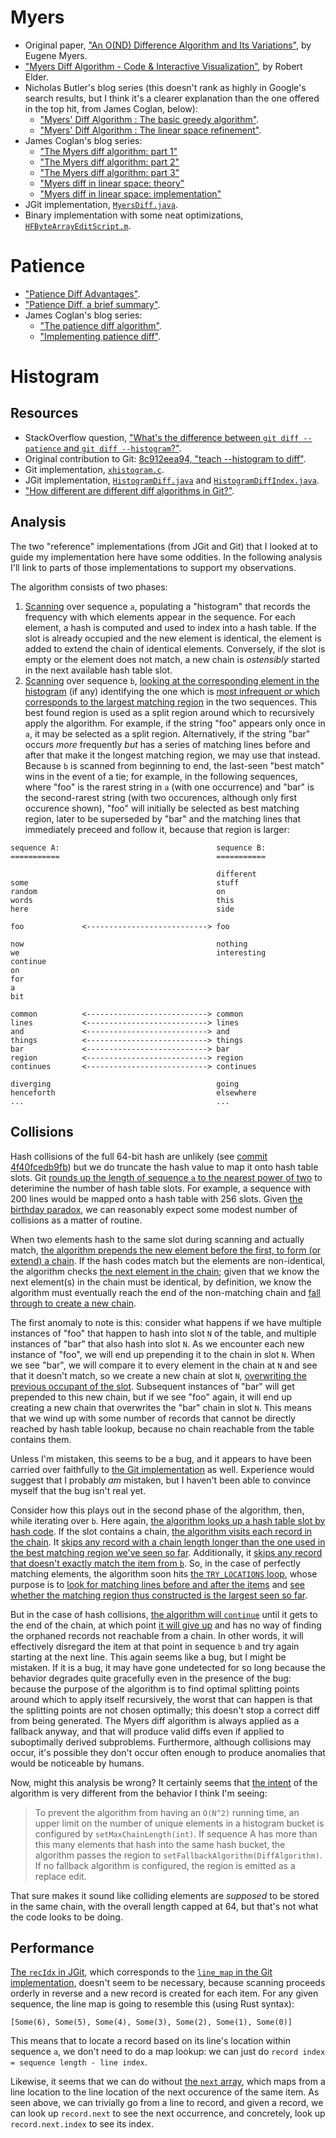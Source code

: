 # Myers

- Original paper, ["An O(ND) Difference Algorithm and Its Variations"](http://www.xmailserver.org/diff2.pdf), by Eugene Myers.
- ["Myers Diff Algorithm - Code & Interactive Visualization"](https://blog.robertelder.org/diff-algorithm/), by Robert Elder.
- Nicholas Butler's blog series (this doesn't rank as highly in Google's search results, but I think it's a clearer explanation than the one offered in the top hit, from James Coglan, below):
  - ["Myers' Diff Algorithm : The basic greedy algorithm"](http://simplygenius.net/Article/DiffTutorial1).
  - ["Myers' Diff Algorithm : The linear space refinement"](http://simplygenius.net/Article/DiffTutorial2).
- James Coglan's blog series:
  - ["The Myers diff algorithm: part 1"](https://blog.jcoglan.com/2017/02/12/the-myers-diff-algorithm-part-1/)
  - ["The Myers diff algorithm: part 2"](https://blog.jcoglan.com/2017/02/15/the-myers-diff-algorithm-part-2/)
  - ["The Myers diff algorithm: part 3"](https://blog.jcoglan.com/2017/02/17/the-myers-diff-algorithm-part-3/)
  - ["Myers diff in linear space: theory"](https://blog.jcoglan.com/2017/03/22/myers-diff-in-linear-space-theory/)
  - ["Myers diff in linear space: implementation"](https://blog.jcoglan.com/2017/04/25/myers-diff-in-linear-space-implementation/)
- JGit implementation, [`MyersDiff.java`](https://github.com/spearce/jgit/blob/master/org.eclipse.jgit/src/org/eclipse/jgit/diff/MyersDiff.java).
- Binary implementation with some neat optimizations, [`HFByteArrayEditScript.m`](https://github.com/HexFiend/HexFiend/blob/master/framework/sources/HFByteArrayEditScript.m).

# Patience

- ["Patience Diff Advantages"](https://bramcohen.livejournal.com/73318.html).
- ["Patience Diff, a brief summary"](https://alfedenzo.livejournal.com/170301.html).
- James Coglan's blog series:
  - ["The patience diff algorithm"](https://blog.jcoglan.com/2017/09/19/the-patience-diff-algorithm/).
  - ["Implementing patience diff"](https://blog.jcoglan.com/2017/09/28/implementing-patience-diff/).

# Histogram

## Resources

- StackOverflow question, ["What's the difference between `git diff --patience` and `git diff --histogram`?"](https://stackoverflow.com/questions/32365271/whats-the-difference-between-git-diff-patience-and-git-diff-histogram).
- Original contribution to Git: [8c912eea94, "teach --histogram to diff"](https://github.com/git/git/commit/8c912eea94a2138e8bc608f7c390eb0b313effb0).
- Git implementation, [`xhistogram.c`](https://github.com/git/git/blob/master/xdiff/xhistogram.c).
- JGit implementation, [`HistogramDiff.java`](https://github.com/spearce/jgit/blob/master/org.eclipse.jgit/src/org/eclipse/jgit/diff/HistogramDiff.java) and [`HistogramDiffIndex.java`](https://github.com/spearce/jgit/blob/master/org.eclipse.jgit/src/org/eclipse/jgit/diff/HistogramDiffIndex.java).
- ["How different are different diff algorithms in Git?"](https://link.springer.com/article/10.1007/s10664-019-09772-z).

## Analysis

The two "reference" implementations (from JGit and Git) that I looked at to guide my implementation here have some oddities. In the following analysis I'll link to parts of those implementations to support my observations.

The algorithm consists of two phases:

1. [Scanning](https://github.com/spearce/jgit/blob/1513a5632dcaf8c6e2d6998427087e11ba35566d/org.eclipse.jgit/src/org/eclipse/jgit/diff/HistogramDiffIndex.java#L183-L231) over sequence `a`, populating a "histogram" that records the frequency with which elements appear in the sequence. For each element, a hash is computed and used to index into a hash table. If the slot is already occupied and the new element is identical, the element is added to extend the chain of identical elements. Conversely, if the slot is empty or the element does not match, a new chain is _ostensibly_ started in the next available hash table slot.
2. [Scanning](https://github.com/spearce/jgit/blob/1513a5632dcaf8c6e2d6998427087e11ba35566d/org.eclipse.jgit/src/org/eclipse/jgit/diff/HistogramDiffIndex.java#L177-L178) over sequence `b`, [looking at the corresponding element in the histogram](https://github.com/spearce/jgit/blob/1513a5632dcaf8c6e2d6998427087e11ba35566d/org.eclipse.jgit/src/org/eclipse/jgit/diff/HistogramDiffIndex.java#L233-L307) (if any) identifying the one which is [most infrequent _or_ which corresponds to the largest matching region](https://github.com/spearce/jgit/blob/1513a5632dcaf8c6e2d6998427087e11ba35566d/org.eclipse.jgit/src/org/eclipse/jgit/diff/HistogramDiffIndex.java#L275) in the two sequences. This best found region is used as a split region around which to recursively apply the algorithm. For example, if the string "foo" appears only once in `a`, it may be selected as a split region. Alternatively, if the string "bar" occurs _more_ frequently _but_ has a series of matching lines before and after that make it the longest matching region, we may use that instead. Because `b` is scanned from beginning to end, the last-seen "best match" wins in the event of a tie; for example, in the following sequences, where "foo" is the rarest string in `a` (with one occurrence) and "bar" is the second-rarest string (with two occurences, although only first occurence shown), "foo" will initially be selected as best matching region, later to be superseded by "bar" and the matching lines that immediately preceed and follow it, because that region is larger:

  ```
  sequence A:                                   sequence B:
  ===========                                   ===========

                                                different
  some                                          stuff
  random                                        on
  words                                         this
  here                                          side

  foo             <---------------------------> foo

  now                                           nothing
  we                                            interesting
  continue
  on
  for
  a
  bit

  common          <---------------------------> common
  lines           <---------------------------> lines
  and             <---------------------------> and
  things          <---------------------------> things
  bar             <---------------------------> bar
  region          <---------------------------> region
  continues       <---------------------------> continues

  diverging                                     going
  henceforth                                    elsewhere
  ...                                           ...
  ```

## Collisions

Hash collisions of the full 64-bit hash are unlikely (see [commit 4f40fcedb9fb](https://github.com/wincent/docvim/commit/4f40fcedb9fb8769adf6eee9e753c1cfb616bf64)) but we do truncate the hash value to map it onto hash table slots. Git [rounds up the length of sequence `a` to the nearest power of two](https://github.com/git/git/blob/5d213e46bb7b880238ff5ea3914e940a50ae9369/xdiff/xhistogram.c#L272-L277) to deterimine the number of hash table slots. For example, a sequence with 200 lines would be mapped onto a hash table with 256 slots. Given [the birthday paradox](https://en.wikipedia.org/wiki/Birthday_problem), we can reasonably expect some modest number of collisions as a matter of routine.

When two elements hash to the same slot during scanning and actually match, [the algorithm prepends the new element before the first, to form (or extend) a chain](https://github.com/spearce/jgit/blob/1513a5632dcaf8c6e2d6998427087e11ba35566d/org.eclipse.jgit/src/org/eclipse/jgit/diff/HistogramDiffIndex.java#L195-L206). If the hash codes match but the elements are non-identical, the algorithm checks [the next element in the chain](https://github.com/spearce/jgit/blob/1513a5632dcaf8c6e2d6998427087e11ba35566d/org.eclipse.jgit/src/org/eclipse/jgit/diff/HistogramDiffIndex.java#L208); given that we know the next element(s) in the chain must be identical, by definition, we know the algorithm must eventually reach the end of the non-matching chain and [fall through to create a new chain](https://github.com/spearce/jgit/blob/1513a5632dcaf8c6e2d6998427087e11ba35566d/org.eclipse.jgit/src/org/eclipse/jgit/diff/HistogramDiffIndex.java#L226-L228).

The first anomaly to note is this: consider what happens if we have multiple instances of "foo" that happen to hash into slot `N` of the table, and multiple instances of "bar" that also hash into slot `N`. As we encounter each new instance of "foo", we will end up prepending it to the chain in slot `N`. When we see "bar", we will compare it to every element in the chain at `N` and see that it doesn't match, so we create a new chain at slot `N`, [overwriting the previous occupant of the slot](https://github.com/spearce/jgit/blob/1513a5632dcaf8c6e2d6998427087e11ba35566d/org.eclipse.jgit/src/org/eclipse/jgit/diff/HistogramDiffIndex.java#L228). Subsequent instances of "bar" will get prepended to this new chain, but if we see "foo" again, it will end up creating a new chain that overwrites the "bar" chain in slot `N`. This means that we wind up with some number of records that cannot be directly reached by hash table lookup, because no chain reachable from the table contains them.

Unless I'm mistaken, this seems to be a bug, and it appears to have been carried over faithfully to [the Git implementation](https://github.com/git/git/blob/5d213e46bb7b880238ff5ea3914e940a50ae9369/xdiff/xhistogram.c#L115-L151) as well. Experience would suggest that I probably _am_ mistaken, but I haven't been able to convince myself that the bug isn't real yet.

Consider how this plays out in the second phase of the algorithm, then, while iterating over `b`. Here again, [the algorithm looks up a hash table slot by hash code](https://github.com/spearce/jgit/blob/1513a5632dcaf8c6e2d6998427087e11ba35566d/org.eclipse.jgit/src/org/eclipse/jgit/diff/HistogramDiffIndex.java#L235). If the slot contains a chain, [the algorithm visits each record in the chain](https://github.com/spearce/jgit/blob/1513a5632dcaf8c6e2d6998427087e11ba35566d/org.eclipse.jgit/src/org/eclipse/jgit/diff/HistogramDiffIndex.java#L236). It [skips any record with a chain length longer than the one used in the best matching region we've seen so far](https://github.com/spearce/jgit/blob/1513a5632dcaf8c6e2d6998427087e11ba35566d/org.eclipse.jgit/src/org/eclipse/jgit/diff/HistogramDiffIndex.java#L240). Additionally, it [skips any record that doesn't exactly match the item from `b`](https://github.com/spearce/jgit/blob/1513a5632dcaf8c6e2d6998427087e11ba35566d/org.eclipse.jgit/src/org/eclipse/jgit/diff/HistogramDiffIndex.java#L247-L248). So, in the case of perfectly matching elements, the algorithm soon hits [the `TRY_LOCATIONS` loop](https://github.com/spearce/jgit/blob/1513a5632dcaf8c6e2d6998427087e11ba35566d/org.eclipse.jgit/src/org/eclipse/jgit/diff/HistogramDiffIndex.java#L251), whose purpose is to [look for matching lines before and after the items](https://github.com/spearce/jgit/blob/1513a5632dcaf8c6e2d6998427087e11ba35566d/org.eclipse.jgit/src/org/eclipse/jgit/diff/HistogramDiffIndex.java#L258-L271) and [see whether the matching region thus constructed is the largest seen so far](https://github.com/spearce/jgit/blob/1513a5632dcaf8c6e2d6998427087e11ba35566d/org.eclipse.jgit/src/org/eclipse/jgit/diff/HistogramDiffIndex.java#L275).

But in the case of hash collisions, [the algorithm will `continue`](https://github.com/spearce/jgit/blob/1513a5632dcaf8c6e2d6998427087e11ba35566d/org.eclipse.jgit/src/org/eclipse/jgit/diff/HistogramDiffIndex.java#L248) until it gets to the end of the chain, at which point [it will give up](https://github.com/spearce/jgit/blob/1513a5632dcaf8c6e2d6998427087e11ba35566d/org.eclipse.jgit/src/org/eclipse/jgit/diff/HistogramDiffIndex.java#L306) and has no way of finding the orphaned records not reachable from a chain. In other words, it will effectively disregard the item at that point in sequence `b` and try again starting at the next line. This again seems like a bug, but I might be mistaken. If it is a bug, it may have gone undetected for so long because the behavior degrades quite gracefully even in the presence of the bug: because the purpose of the algorithm is to find optimal splitting points around which to apply itself recursively, the worst that can happen is that the splitting points are not chosen optimally; this doesn't stop a correct diff from being generated. The Myers diff algorithm is always applied as a fallback anyway, and that will produce valid diffs even if applied to suboptimally derived subproblems. Furthermore, although collisions may occur, it's possible they don't occur often enough to produce anomalies that would be noticeable by humans.

Now, might this analysis be wrong? It certainly seems that [the intent](https://github.com/spearce/jgit/blob/1513a5632dcaf8c6e2d6998427087e11ba35566d/org.eclipse.jgit/src/org/eclipse/jgit/diff/HistogramDiff.java#L72-L77) of the algorithm is very different from the behavior I think I'm seeing:

> To prevent the algorithm from having an `O(N^2)` running time, an upper limit on the number of unique elements in a histogram bucket is configured by `setMaxChainLength(int)`. If sequence A has more than this many elements that hash into the same hash bucket, the algorithm passes the region to `setFallbackAlgorithm(DiffAlgorithm)`. If no fallback algorithm is configured, the region is emitted as a replace edit.

That sure makes it sound like colliding elements are _supposed_ to be stored in the same chain, with the overall length capped at 64, but that's not what the code looks to be doing.

## Performance

[The `recIdx` in JGit](https://github.com/spearce/jgit/blob/1513a5632dcaf8c6e2d6998427087e11ba35566d/org.eclipse.jgit/src/org/eclipse/jgit/diff/HistogramDiffIndex.java#L136), which corresponds to the [`line_map` in the Git implementation](https://github.com/git/git/blob/5d213e46bb7b880238ff5ea3914e940a50ae9369/xdiff/xhistogram.c#L57), doesn't seem to be necessary, because scanning proceeds orderly in reverse and a new record is created for each item. For any given sequence, the line map is going to resemble this (using Rust syntax):

```
[Some(6), Some(5), Some(4), Some(3), Some(2), Some(1), Some(0)]
```

This means that to locate a record based on its line's location within sequence `a`, we don't need to do a map lookup: we can just do `record index = sequence length - line index`.

Likewise, it seems that we can do without [the `next` array](https://github.com/spearce/jgit/blob/1513a5632dcaf8c6e2d6998427087e11ba35566d/org.eclipse.jgit/src/org/eclipse/jgit/diff/HistogramDiffIndex.java#L124), which maps from a line location to the line location of the next occurence of the same item. As seen above, we can trivially go from a line to record, and given a record, we can look up `record.next` to see the next occurrence, and concretely, look up `record.next.index` to see its index.
